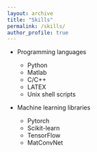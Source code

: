 ```yaml
---
layout: archive
title: "Skills"
permalink: /skills/
author_profile: true
---
```


<!-- Skills
====== -->
* Programming languages
  * Python
  * Matlab
  * C/C++
  * LATEX
  * Unix shell scripts

* Machine learning libraries
  * Pytorch
  * Scikit-learn
  * TensorFlow
  * MatConvNet
